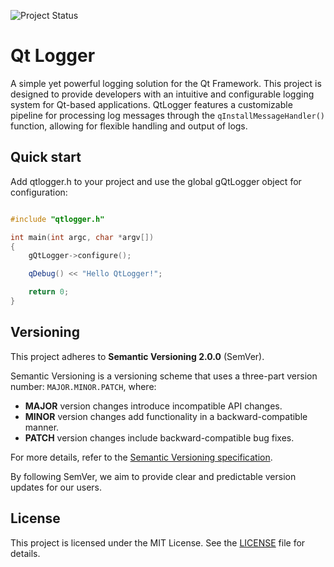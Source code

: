 ![Project Status](https://img.shields.io/badge/status-experimental-orange)

# Qt Logger

A simple yet powerful logging solution for the Qt Framework. This project is designed to provide developers with an intuitive and configurable logging system for Qt-based applications. QtLogger features a customizable pipeline for processing log messages through the `qInstallMessageHandler()` function, allowing for flexible handling and output of logs.

## Quick start

Add qtlogger.h to your project and use the global gQtLogger object for configuration:

```cpp

#include "qtlogger.h"

int main(int argc, char *argv[])
{
    gQtLogger->configure();

    qDebug() << "Hello QtLogger!";

    return 0;
}

```

## Versioning

This project adheres to **Semantic Versioning 2.0.0** (SemVer). 

Semantic Versioning is a versioning scheme that uses a three-part version number: `MAJOR.MINOR.PATCH`, where:

- **MAJOR** version changes introduce incompatible API changes.
- **MINOR** version changes add functionality in a backward-compatible manner.
- **PATCH** version changes include backward-compatible bug fixes.

For more details, refer to the [Semantic Versioning specification](https://semver.org/). 

By following SemVer, we aim to provide clear and predictable version updates for our users.

## License

This project is licensed under the MIT License. See the [LICENSE](./LICENSE) file for details.
